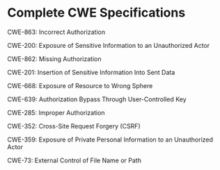 

# Complete CWE Specifications

CWE-863: Incorrect Authorization

CWE-200: Exposure of Sensitive Information to an Unauthorized Actor

CWE-862: Missing Authorization

CWE-201: Insertion of Sensitive Information Into Sent Data

CWE-668: Exposure of Resource to Wrong Sphere

CWE-639: Authorization Bypass Through User-Controlled Key

CWE-285: Improper Authorization

CWE-352: Cross-Site Request Forgery (CSRF)

CWE-359: Exposure of Private Personal Information to an Unauthorized Actor

CWE-73: External Control of File Name or Path